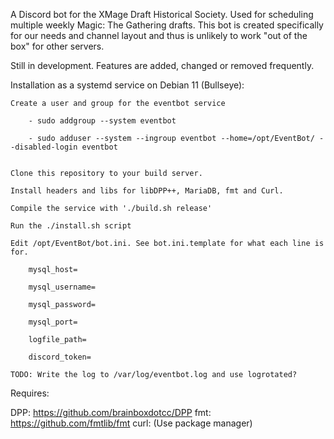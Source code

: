 A Discord bot for the XMage Draft Historical Society. Used for scheduling multiple weekly Magic: The Gathering drafts. This bot is created specifically for our needs and channel layout and thus is unlikely to work "out of the box" for other servers.

Still in development. Features are added, changed or removed frequently.

Installation as a systemd service on Debian 11 (Bullseye):

	Create a user and group for the eventbot service

		- sudo addgroup --system eventbot

		- sudo adduser --system --ingroup eventbot --home=/opt/EventBot/ --disabled-login eventbot


	Clone this repository to your build server.

	Install headers and libs for libDPP++, MariaDB, fmt and Curl.

	Compile the service with './build.sh release'

	Run the ./install.sh script

	Edit /opt/EventBot/bot.ini. See bot.ini.template for what each line is for.

		mysql_host=

		mysql_username=

		mysql_password=

		mysql_port=

		logfile_path=

		discord_token=
	
	TODO: Write the log to /var/log/eventbot.log and use logrotated?



Requires:

DPP: https://github.com/brainboxdotcc/DPP
fmt: https://github.com/fmtlib/fmt
curl: (Use package manager)
